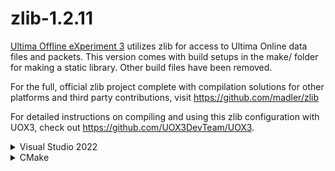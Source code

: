 # zlib-1.2.11 
[Ultima Offline eXperiment 3](https://github.com/UOX3DevTeam/UOX3/) utilizes zlib for access to Ultima Online data files and packets.
This version comes with build setups in the make/ folder for making a static library. Other build files have been removed.

For the full, official zlib project complete with compilation solutions for other platforms and third party contributions, visit https://github.com/madler/zlib

For detailed instructions on compiling and using this zlib configuration with UOX3, check out https://github.com/UOX3DevTeam/UOX3.

<details>
  <summary>Visual Studio 2022</summary>
	Traverse to the make/vs2022/zlib folder, and open zlib.sln.
	Select either Release/Debug, and Build it.
</details>

<details>
  <summary>CMake</summary>

	Traverse to the make/cmake directory
	1) Create a build location 
		- Enter: mkdir build  
	2) Move to that locations
		- Enter: `cd build`  
	3) Create the make files   
		- **WINDOWS**  (from a Developers command prompt)
			- Enter:  cmake .. -DCMAKE_BUILD_TYPE=Release -G"NMake Makefiles" 
		- **macOS** 
			- Enter: cmake .. -DCMAKE_BUILD_TYPE=Release -G"Unix Makefiles"  
		- **All Other Operation Systems**    
			- Enter:  cmake .. -DCMAKE_BUILD_TYPE=Release  
	4) Build the system entering: cmake --build . --config Release
	5) The resulting product will be in the current (build) directory  
	
</details>